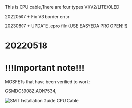 This is CPU cable,There are four types V1/V2/LITE/OLED

20220507 + Fix V3 border error

20230807 + UPDATE .epro file (USE EASYEDA PRO OPEN!!!)

20220518
====================
!!!Important note!!!
====================

MOSFETs that have been verified to work:

GSMDC3908Z,AON7534,

![SMT Installation Guide CPU Cable](https://github.com/SQc04/PICOFLY-X/assets/47497442/e321e876-a2db-4459-8464-7e373d82083b)
